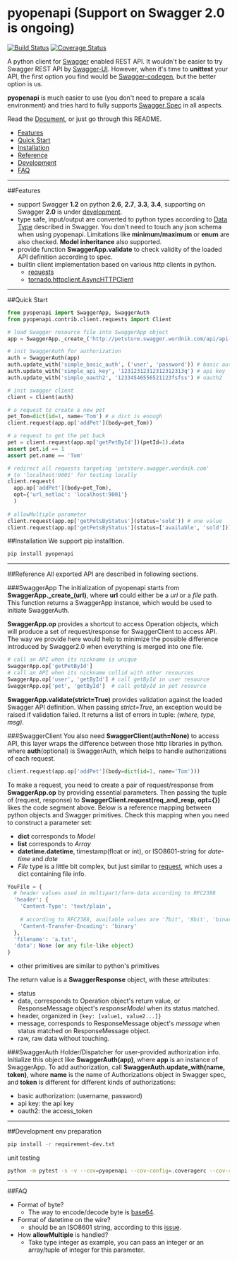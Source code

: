 pyopenapi (Support on Swagger 2.0 is ongoing)
=========

[![Build Status](https://travis-ci.org/mission-liao/pyopenapi.svg?branch=master)](https://travis-ci.org/mission-liao/pyopenapi)
[![Coverage Status](https://coveralls.io/repos/mission-liao/pyopenapi/badge.png?branch=master)](https://coveralls.io/r/mission-liao/pyopenapi?branch=master)

A python client for [Swagger](https://helloreverb.com/developers/swagger) enabled REST API. It wouldn't be easier to
try Swagger REST API by [Swagger-UI](https://github.com/wordnik/swagger-ui). However, when it's time to **unittest**
your API, the first option you find would be [Swagger-codegen](https://github.com/wordnik/swagger-codegen), but the better option is us.

**pyopenapi** is much easier to use (you don't need to prepare a scala environment) and tries hard to fully supports
[Swagger Spec](https://helloreverb.com/developers/swagger) in all aspects.

Read the [Document](http://pyopenapi.readthedocs.org/en/latest/), or just go through this README.

- [Features](https://github.com/mission-liao/pyopenapi/blob/master/README.md#features)
- [Quick Start](https://github.com/mission-liao/pyopenapi/blob/master/README.md#quick-start)
- [Installation](https://github.com/mission-liao/pyopenapi/blob/master/README.md#installation)
- [Reference](https://github.com/mission-liao/pyopenapi/blob/master/README.md#reference)
- [Development](https://github.com/mission-liao/pyopenapi/blob/master/README.md#development)
- [FAQ](https://github.com/mission-liao/pyopenapi/blob/master/README.md#faq)

---------

##Features
- support Swagger **1.2** on python **2.6**, **2.7**, **3.3**, **3.4**, supporting on Swagger **2.0** is under [development](https://github.com/mission-liao/pyopenapi/tree/swagger_2.0).
- type safe, input/output are converted to python types according to [Data Type](https://github.com/wordnik/swagger-spec/blob/master/versions/1.2.md#43-data-types) described in Swagger. You don't need to touch any json schema when using pyopenapi. Limitations like **minimum/maximum** or **enum** are also checked. **Model inheritance** also supported.
- provide function **SwaggerApp.validate** to check validity of the loaded API definition according to spec.
- builtin client implementation based on various http clients in python.
  - [requests](https://github.com/kennethreitz/requests)
  - [tornado.httpclient.AsyncHTTPClient](http://tornado.readthedocs.org/en/latest/httpclient.html)

---------

##Quick Start
```python
from pyopenapi import SwaggerApp, SwaggerAuth
from pyopenapi.contrib.client.requests import Client

# load Swagger resource file into SwaggerApp object
app = SwaggerApp._create_('http://petstore.swagger.wordnik.com/api/api-docs')

# init SwaggerAuth for authorization
auth = SwaggerAuth(app)
auth.update_with('simple_basic_auth', ('user', 'password')) # basic auth
auth.update_with('simple_api_key', '12312312312312312313q') # api key
auth.update_with('simple_oauth2', '12334546556521123fsfss') # oauth2

# init swagger client
client = Client(auth)

# a request to create a new pet
pet_Tom=dict(id=1, name='Tom') # a dict is enough
client.request(app.op['addPet'](body=pet_Tom))

# a request to get the pet back
pet = client.request(app.op['getPetById'])(petId=1).data
assert pet.id == 1
assert pet.name == 'Tom'

# redirect all requests targeting 'petstore.swagger.wordnik.com'
# to 'localhost:9001' for testing locally
client.request(
  app.op['addPet'](body=pet_Tom),
  opt={'url_netloc': 'localhost:9001'}
  )
  
# allowMultiple parameter
client.request(app.op['getPetsByStatus'](status='sold')) # one value
client.request(app.op['getPetsByStatus'](status=['available', 'sold'])) # multiple value, wrapped by list.
```
##Installation
We support pip installtion.
```bash
pip install pyopenapi
```
---------
##Reference
All exported API are described in following sections.

###SwaggerApp
The initialization of pyopenapi starts from **SwaggerApp.\_create_(url)**, where **url** could either be a _url_ or a _file_ path. This function returns a SwaggerApp instance, which would be used to initiate SwaggerAuth.

**SwaggerApp.op** provides a shortcut to access Operation objects, which will produce a set of request/response for SwaggerClient to access API. The way we provide here would help to minimize the possible difference introduced by Swagger2.0 when everything is merged into one file.
```python
# call an API when its nickname is unique
SwaggerApp.op['getPetById']
# call an API when its nickname collid with other resources
SwaggerApp.op['user', 'getById'] # call getById in user resource
SwaggerApp.op['pet', 'getById']  # call getById in pet resource
```
**SwaggerApp.validate(strict=True)** provides validation against the loaded Swagger API definition. When passing _strict=True_, an exception would be raised if validation failed. It returns a list of errors in tuple: _(where, type, msg)_.

###SwaggerClient
You also need **SwaggerClient(auth=None)** to access API, this layer wraps the difference between those http libraries in python. where **auth**(optional) is SwaggerAuth, which helps to handle authorizations of each request.

```python
client.request(app.op['addPet'](body=dict(id=1, name='Tom')))
```
To make a request, you need to create a pair of request/response from **SwaggerApp.op** by providing essential parameters. Then passing the tuple of (request, response) to **SwaggerClient.request(req_and_resp, opt={})** likes the code segment above. Below is a reference mapping between python objects and Swagger primitives. Check this mapping when you need to construct a parameter set:
- **dict** corresponds to _Model_
- **list** corresponds to _Array_
- **datetime.datetime**, timestamp(float or int), or ISO8601-string for _date-time_ and _date_
- _File_ type is a little bit complex, but just similar to [request](https://github.com/kennethreitz/requests), which uses a dict containing file info.
```python
YouFile = {
  # header values used in multipart/form-data according to RFC2388
  'header': {
    'Content-Type': 'text/plain',
    
    # according to RFC2388, available values are '7bit', '8bit', 'binary'
    'Content-Transfer-Encoding': 'binary'
  },
  'filename': 'a.txt',
  'data': None (or any file-like object)
}
```
- other primitives are similar to python's primitives

The return value is a **SwaggerResponse** object, with these attributes:
- status
- data, corresponds to Operation object's return value, or ResponseMessage object's _responseModel_ when its status matched.
- header, organized in ```{key: [value1, value2...]}```
- message, corresponds to ResponseMessage object's _message_ when status matched on ResponseMessage object.
- raw, raw data without touching.

###SwaggerAuth
Holder/Dispatcher for user-provided authorization info. Initialize this object like **SwaggerAuth(app)**, where **app** is an instance of SwaggerApp. To add authorization, call **SwaggerAuth.update\_with(name, token)**, where **name** is the name of Authorizations object in Swagger spec, and **token** is different for different kinds of authorizations:
- basic authorization: (username, password)
- api key: the api key
- oauth2: the access\_token

---------

##Development
env preparation
```bash
pip install -r requirement-dev.txt
```

unit testing
```bash
python -m pytest -s -v --cov=pyopenapi --cov-config=.coveragerc --cov-report=html pyopenapi/tests
```

---------

##FAQ
- Format of byte?
  - The way to encode/decode byte is [base64](https://github.com/wordnik/swagger-spec/issues/50).
- Format of datetime on the wire?
  - should be an ISO8601 string, according to this [issue](https://github.com/wordnik/swagger-spec/issues/95).
- How **allowMultiple** is handled?
  - Take type integer as example, you can pass an integer or an array/tuple of integer for this parameter.
